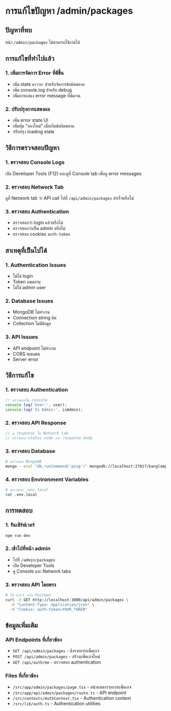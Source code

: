 # การแก้ไขปัญหา /admin/packages

## ปัญหาที่พบ
หน้า `/admin/packages` ไม่สามารถใช้งานได้

## การแก้ไขที่ทำไปแล้ว

### 1. เพิ่มการจัดการ Error ที่ดีขึ้น
- เพิ่ม state `error` สำหรับจัดการข้อผิดพลาด
- เพิ่ม console.log สำหรับ debug
- เพิ่มการแสดง error message ที่ชัดเจน

### 2. ปรับปรุงการแสดงผล
- เพิ่ม error state UI
- เพิ่มปุ่ม "ลองใหม่" เมื่อเกิดข้อผิดพลาด
- ปรับปรุง loading state

## วิธีการตรวจสอบปัญหา

### 1. ตรวจสอบ Console Logs
เปิด Developer Tools (F12) และดูที่ Console tab เพื่อดู error messages

### 2. ตรวจสอบ Network Tab
ดูที่ Network tab ว่า API call ไปที่ `/api/admin/packages` สำเร็จหรือไม่

### 3. ตรวจสอบ Authentication
- ตรวจสอบว่า login แล้วหรือไม่
- ตรวจสอบว่าเป็น admin หรือไม่
- ตรวจสอบ cookies `auth-token`

## สาเหตุที่เป็นไปได้

### 1. Authentication Issues
- ไม่ได้ login
- Token หมดอายุ
- ไม่ใช่ admin user

### 2. Database Issues
- MongoDB ไม่ทำงาน
- Connection string ผิด
- Collection ไม่มีข้อมูล

### 3. API Issues
- API endpoint ไม่ทำงาน
- CORS issues
- Server error

## วิธีการแก้ไข

### 1. ตรวจสอบ Authentication
```javascript
// ตรวจสอบใน console
console.log('User:', user);
console.log('Is Admin:', isAdmin);
```

### 2. ตรวจสอบ API Response
```javascript
// ดู response ใน Network tab
// ตรวจสอบ status code และ response body
```

### 3. ตรวจสอบ Database
```bash
# ตรวจสอบ MongoDB
mongo --eval "db.runCommand('ping')" mongodb://localhost:27017/banglamphu
```

### 4. ตรวจสอบ Environment Variables
```bash
# ตรวจสอบ .env.local
cat .env.local
```

## การทดสอบ

### 1. รันเซิร์ฟเวอร์
```bash
npm run dev
```

### 2. เข้าไปที่หน้า admin
- ไปที่ `/admin/packages`
- เปิด Developer Tools
- ดู Console และ Network tabs

### 3. ตรวจสอบ API โดยตรง
```bash
# ใช้ curl หรือ Postman
curl -X GET http://localhost:3000/api/admin/packages \
  -H "Content-Type: application/json" \
  -H "Cookie: auth-token=YOUR_TOKEN"
```

## ข้อมูลเพิ่มเติม

### API Endpoints ที่เกี่ยวข้อง
- `GET /api/admin/packages` - ดึงรายการแพ็คเกจ
- `POST /api/admin/packages` - สร้างแพ็คเกจใหม่
- `GET /api/auth/me` - ตรวจสอบ authentication

### Files ที่เกี่ยวข้อง
- `/src/app/admin/packages/page.tsx` - หน้าแสดงรายการแพ็คเกจ
- `/src/app/api/admin/packages/route.ts` - API endpoint
- `/src/contexts/AuthContext.tsx` - Authentication context
- `/src/lib/auth.ts` - Authentication utilities
